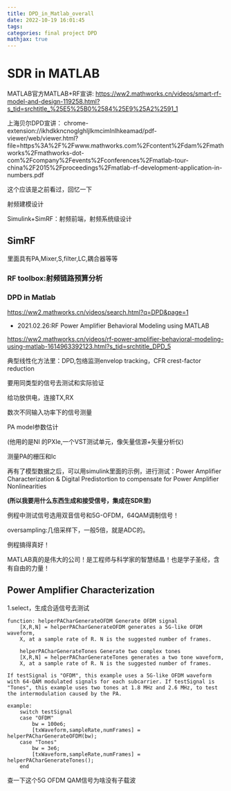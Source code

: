 ```yaml
---
title: DPD_in_Matlab_overall
date: 2022-10-19 16:01:45
tags:
categories: final project DPD
mathjax: true
---
```

# SDR in MATLAB
MATLAB官方MATLAB+RF宣讲:
https://ww2.mathworks.cn/videos/smart-rf-model-and-design-119258.html?s_tid=srchtitle_%25E5%25B0%2584%25E9%25A2%2591_1

上海贝尔DPD宣讲：
chrome-extension://ikhdkkncnoglghljlkmcimlnlhkeamad/pdf-viewer/web/viewer.html?file=https%3A%2F%2Fwww.mathworks.com%2Fcontent%2Fdam%2Fmathworks%2Fmathworks-dot-com%2Fcompany%2Fevents%2Fconferences%2Fmatlab-tour-china%2F2015%2Fproceedings%2Fmatlab-rf-development-application-in-numbers.pdf

这个应该是之前看过，回忆一下

射频建模设计

Simulink+SimRF：射频前端，射频系统级设计


## SimRF
里面具有PA,Mixer,S,filter,LC,耦合器等等

### RF toolbox:射频链路预算分析


### DPD in Matlab
https://ww2.mathworks.cn/videos/search.html?q=DPD&page=1

* 2021.02.26:RF Power Amplifier Behavioral Modeling using MATLAB

https://ww2.mathworks.cn/videos/rf-power-amplifier-behavioral-modeling-using-matlab-1614963392123.html?s_tid=srchtitle_DPD_5

典型线性化方法里：DPD,包络监测envelop tracking，CFR crest-factor reduction 

要用同类型的信号去测试和实际验证

给功放供电，连接TX,RX

数次不同输入功率下的信号测量

PA model参数估计

(他用的是NI 的PXIe,一个VST测试单元，像矢量信源+矢量分析仪)

测量PA的栅压和Ic

再有了模型数据之后，可以用simulink里面的示例，进行测试：Power Amplifier Characterization & Digital Predistortion to compensate for Power Amplifier Nonlinearities


**(所以我要用什么东西生成和接受信号，集成在SDR里)**

例程中测试信号选用双音信号和5G-OFDM，64QAM调制信号！

oversampling:几倍采样下，一般5倍，就是ADC的。

例程搞得真好！

MATLAB真的是伟大的公司！是工程师与科学家的智慧结晶！也是学子圣经，含有自由的力量！

## Power Amplifier Characterization
1.select，生成合适信号去测试
```
function: helperPACharGenerateOFDM Generate OFDM signal
    [X,R,N] = helperPACharGenerateOFDM generates a 5G-like OFDM waveform,
    X, at a sample rate of R. N is the suggested number of frames.

    helperPACharGenerateTones Generate two complex tones
    [X,R,N] = helperPACharGenerateTones generates a two tone waveform,
    X, at a sample rate of R. N is the suggested number of frames.

If testSignal is "OFDM", this example uses a 5G-like OFDM waveform with 64-QAM modulated signals for each subcarrier. If testSignal is "Tones", this example uses two tones at 1.8 MHz and 2.6 MHz, to test the intermodulation caused by the PA.

example:
    switch testSignal
    case "OFDM"
        bw = 100e6;
        [txWaveform,sampleRate,numFrames] = helperPACharGenerateOFDM(bw);
    case "Tones"
        bw = 3e6;
        [txWaveform,sampleRate,numFrames] = helperPACharGenerateTones();
    end
```
查一下这个5G OFDM QAM信号为啥没有子载波
